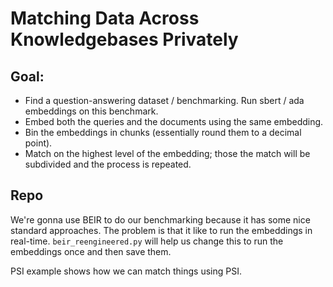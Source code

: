 # Matching Data Across Knowledgebases Privately

## Goal:
- Find a question-answering dataset / benchmarking. Run sbert / ada embeddings on this benchmark.
- Embed both the queries and the documents using the same embedding.
- Bin the embeddings in chunks (essentially round them to a decimal point).
- Match on the highest level of the embedding; those the match will be subdivided and the process is repeated.


## Repo
We're gonna use BEIR to do our benchmarking because it has some nice standard approaches. The problem is that it like to run the embeddings in real-time. `beir_reengineered.py` will help us change this to run the embeddings once and then save them.

PSI example shows how we can match things using PSI.